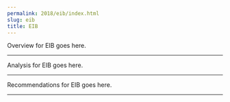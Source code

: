 ```yaml
---
permalink: 2018/eib/index.html
slug: eib
title: EIB
---
```


Overview for EIB goes here.

---

Analysis for EIB goes here.

---

Recommendations for EIB goes here.

---

